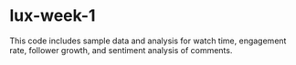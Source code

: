 # lux-week-1
This code includes sample data and analysis for watch time, engagement rate, follower growth, and sentiment analysis of comments.
